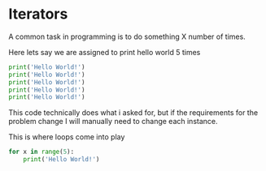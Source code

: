 # Iterators

A common task in programming is to do something X number of times.

Here lets say we are assigned to print hello world 5 times
```python
print('Hello World!')
print('Hello World!')
print('Hello World!')
print('Hello World!')
print('Hello World!')
```

This code technically does what i asked for, but if the requirements for the problem change I will manually need to change each instance.

This is where loops come into play

```python
for x in range(5):
    print('Hello World!')
```
